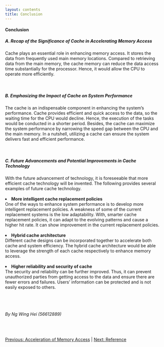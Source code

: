 ```yaml
---
layout: contents
title: Conclusion
---
```


<body>
<h4><b>Conclusion</b></h4>

<h5><b>A. Recap of the Significance of Cache in Accelerating Memory Access</b></h5> 
<div class="bodytext">
Cache plays an essential role in enhancing memory access. It stores the data from frequently used main memory locations. Compared to retrieving data from the main memory, the cache memory can reduce the data access time substantially for the processor. Hence, it would allow the CPU to operate more efficiently.
</div>
<br/> <br/>

<h5><b>B. Emphasizing the Impact of Cache on System Performance</b></h5> 
<div class="bodytext">
The cache is an indispensable component in enhancing the system’s performance. Cache provides efficient and quick access to the data, so the waiting time for the CPU would decline. Hence, the execution of the tasks would be conducted in a shorter period. Besides, the cache can maximize the system performance by narrowing the speed gap between the CPU and the main memory. In a nutshell, utilizing a cache can ensure the system delivers fast and efficient performance.
</div>
<br/> <br/>

<h5><b>C. Future Advancements and Potential Improvements in Cache Technology</b></h5> 
<div class="bodytext">
With the future advancement of technology, it is foreseeable that more efficient cache technology will be invented. The following provides several examples of future cache technology. <br/>  <br/> 

<li><b>More intelligent cache replacement policies</b><br/>
One of the ways to enhance system performance is to develop more intelligent replacement policies. A weakness of some of the current replacement systems is the low adaptability. With, smarter cache replacement policies, it can adapt to the evolving patterns and cause a higher hit rate. It can show improvement in the current replacement policies. </li><br/>
<li><b>Hybrid cache architecture</b><br/>
Different cache designs can be incorporated together to accelerate both cache and system efficiency. The hybrid cache architecture would be able to leverage the strength of each cache respectively to enhance memory access. </li><br/>
<li><b>Higher reliability and security of cache</b><br/>
The security and reliability can be further improved. Thus, it can prevent unauthorized parties from getting access to the data and ensure there are fewer errors and failures. Users’ information can be protected and is not easily exposed to others. </li>
</div>
<br/> <br/> <br/>
<h6>By Ng Wing Hei (56612889)</h6>
<br/> <br/>
<div class="middle">
<a href="https://cs1102proj-cache.github.io/CS1102/contents/acceleration_of_memory_access.html">Previous: Acceleration of Memory Access</a> |
<a href="https://cs1102proj-cache.github.io/CS1102/contents/reference.html">Next: Reference</a>
<br/> 
